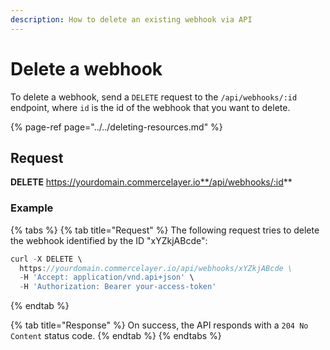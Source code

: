 ```yaml
---
description: How to delete an existing webhook via API
---
```


# Delete a webhook

To delete a webhook, send a `DELETE` request to the `/api/webhooks/:id` endpoint, where `id` is the id of the webhook that you want to delete.

{% page-ref page="../../deleting-resources.md" %}

## Request

**DELETE** https://yourdomain.commercelayer.io**/api/webhooks/:id**

### Example

{% tabs %}
{% tab title="Request" %}
The following request tries to delete the webhook identified by the ID "xYZkjABcde":

```javascript
curl -X DELETE \
  https://yourdomain.commercelayer.io/api/webhooks/xYZkjABcde \
  -H 'Accept: application/vnd.api+json' \
  -H 'Authorization: Bearer your-access-token'
```
{% endtab %}

{% tab title="Response" %}
On success, the API responds with a `204 No Content` status code.
{% endtab %}
{% endtabs %}

